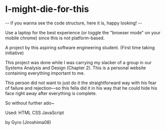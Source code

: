 # I-might-die-for-this

-- if  you wanna see the code structure,  here it is, happy looking! --

Use a laptop for the best experience (or toggle the "browser mode" on your mobile  chrome) since this is not platform-based.

A project by this aspiring software engineering student. (First time taking initiative)

This project was done while I was carrying my slacker of a group in our Systems Analysis and Design (Chapter 2).
This is a personal website containing everything important to me.

This person did not want to just do it the straightforward way with his fear of failure and rejection—so this fella did it in his way that 
he could hide his face right away after everything is complete. 

So without further ado~


Used:
HTML
CSS
JavaScript

by Gyro (Jiroshima08)

